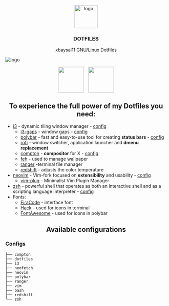 <p align="center">
    <img src="https://avatars2.githubusercontent.com/u/43205440?s=460&v=4.png" alt="logo" width="72" height="72">
</p>

<h3 align="center">DOTFILES</h3>

<p align="center">
     xbaysal11 GNU/Linux Dotfiles
</p>

![logo](https://i.postimg.cc/j2tXtSVf/i3.png)
<p align="center">
<img align="center" height="80" style="padding-left: 5px; padding-right: 5px" src="https://i.postimg.cc/8CT79Tp9/I3.png">
<img align="center" height="80" style="padding-left: 5px; padding-right: 5px" src="https://i.postimg.cc/8CT79Tp9/I3.png">
</p>

<div id="requirements">
<h2 align="center">To experience the full power of my Dotfiles you need:</h2>

* [i3](https://github.com/Airblader/i3) - dynamic tiling window manager - [config](.config/i3)
  * [i3-gaps](https://github.com/Airblader/i3) - window gaps - [config](.config/i3/)
  * [polybar](https://github.com/jaagr/polybar) - fast and easy-to-use tool for creating **status bars** - [config](.config/polybar/)
  * [rofi](https://github.com/DaveDavenport/rofi) - window switcher, application launcher and **dmenu replacement**
  * [compton](https://github.com/yshui/compton) - **compositor** for X - [config](/config/compton/)
  * [feh](http://feh.finalrewind.org/) - used to manage wallpaper
  * [ranger](https://github.com/ranger/ranger) -terminal file manager
  * [redshift](http://jonls.dk/redshift/) - adjusts the color temperature
* [neovim](https://github.com/neovim/neovim) - Vim-fork focused on **extensibility** and usability - [config](.vimrc)
	* [vim-plug](https://github.com/junegunn/vim-plug) - Minimalist Vim Plugin Manager
* [zsh](http://zsh.sourceforge.net) - powerful shell that operates as both an interactive shell and as a scripting language interpreter - [config](.zshrc)
* Fonts:
	* [FiraCode](https://github.com/tonsky/FiraCode) - interface font
	* [Hack](https://github.com/ryanoasis/nerd-fonts/tree/master/patched-fonts/Hack) - used for icons in terminal
  * [FontAwesome](https://fontawesome.com/) - used for icons in polybar
</div>

<div id="profiles-configs">
<h2 align="center">Available configurations</h2>

### Configs
```
├── compton
├── dotfiles
├── i3
├── neofetch
├── neovim
├── polybar
├── ranger
├── vim
├── bash
├── redshift
└── zsh
```

</div>
